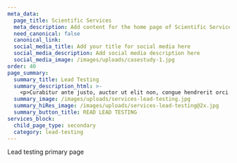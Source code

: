 ```yaml
---
meta_data:
  page_title: Scientific Services
  meta_description: Add content for the home page of Scientific Services here...
  need_canonical: false
  canonical_link:
  social_media_title: Add your title for social media here
  social_media_description: Add social media description here
  social_media_image: /images/uploads/casestudy-1.jpg
order: 40
page_summary:
  summary_title: Lead Testing
  summary_description_html: >-
    <p>Curabitur ante justo, auctor ut elit non, congue hendrerit orci. Nullam quis convallis turpis.</p>
  summary_image: /images/uploads/services-lead-testing.jpg
  summary_hiRes_image: /images/uploads/services-lead-testing@2x.jpg
  summary_button_title: READ LEAD TESTING
services_block:
  child_page_type: secondary
  category: lead-testing
---
```

Lead testing primary page
